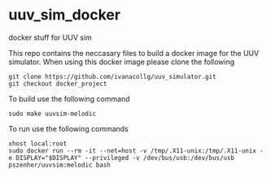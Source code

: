 # uuv_sim_docker
docker stuff for UUV sim

This repo contains the neccasary files to build a docker image for the UUV simulator. When using this docker image please clone the following

```
git clone https://github.com/ivanacollg/uuv_simulator.git
git checkout docker_project
```

To build use the following command
```
sudo make uuvsim-melodic
```

To run use the following commands
```
xhost local:root
sudo docker run --rm -it --net=host -v /tmp/.X11-unix:/tmp/.X11-unix -e DISPLAY="$DISPLAY" --privileged -v /dev/bus/usb:/dev/bus/usb pszenher/uuvsim:melodic bash
```

